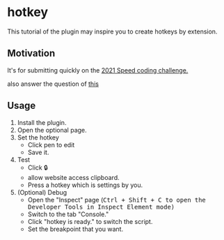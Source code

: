 # hotkey

This tutorial of the plugin may inspire you to create hotkeys by extension.

## Motivation

It's for submitting quickly on the [2021 Speed coding challenge.](https://speedcoding.toptal.com/leaderboard?ch=toptal-js-2021)

also answer the question of [this](https://stackoverflow.com/questions/6969403/why-is-document-execcommandpaste-not-working-in-google-chrome/53448633#)


## Usage

1. Install the plugin.
2. Open the optional page.
3. Set the hotkey
    - Click pen to edit
    - Save it.
4. Test
    - Click 🔒
    - allow website access clipboard.
    - Press a hotkey which is settings by you.
5. (Optional) Debug
    - Open the "Inspect" page (<kbd>Ctrl + Shift + C</kdb> to open the Developer Tools in Inspect Element mode)
    - Switch to the tab "Console."
    - Click "hotkey is ready." to switch the script.
    - Set the breakpoint that you want.
